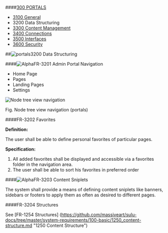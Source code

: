 ####[300 PORTALS](https://github.com/massiveart/sulu-docs/tree/master/system-requirements/300-portals "300 PORTALS")

* [3100 General](https://github.com/massiveart/sulu-docs/tree/master/system-requirements/300-portals/3100_general.md "3100 General")
* 3200 Data Structuring
* [3300 Content Management](https://github.com/massiveart/sulu-docs/tree/master/system-requirements/300-portals/3300_content-management.md "3300 Content Management")
* [3400 Connections](https://github.com/massiveart/sulu-docs/tree/master/system-requirements/300-portals/3400_connections.md "3400 Connections")
* [3500 Interfaces](https://github.com/massiveart/sulu-docs/tree/master/system-requirements/300-portals/3500_interfaces.md "3500 Interfaces")
* [3600 Security](https://github.com/massiveart/sulu-docs/tree/master/system-requirements/300-portals/3600_security.md "3600 Security")

##![portals](https://raw.github.com/massiveart/sulu-docs/master/system-requirements/images/portals.png)3200 Data Structuring

####![Alpha](https://raw.github.com/massiveart/sulu-docs/master/system-requirements/images/alpha.png)FR-3201 Admin Portal Navigation

* Home Page
* Pages
* Landing Pages
* Settings

![Node tree view navigation](https://raw.github.com/massiveart/sulu-docs/master/system-requirements/images/navigation_node-treeview.png)

Fig. Node tree view navigation (portals)

####FR-3202 Favorites

**Definition:**

The user shall be able to define personal favorites of particular pages. 

**Specification:**

1. All added favorites shall be displayed and accessible via a favorites folder in the navigation area.
1. The user shall be able to sort his favorites in preferred order

####![Alpha](https://raw.github.com/massiveart/sulu-docs/master/system-requirements/images/alpha.png)FR-3203 Content Sniplets

The system shall provide a means of defining content sniplets like banners, sidebars or footers to apply them as often as desired to different pages.

####FR-3204 Structures

See [FR-1254 Structures] (https://github.com/massiveart/sulu-docs/tree/master/system-requirements/100-basic/1250_content-structure.md "1250 Content Structure")
